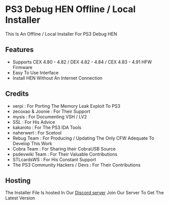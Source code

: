 # PS3 Debug HEN Offline / Local Installer

This Is An Offline / Local Installer For PS3 Debug HEN

## Features

- Supports CEX 4.80 - 4.82 / DEX 4.82 - 4.84 / CEX 4.83 - 4.91 HFW Firmware
- Easy To Use Interface
- Install HEN Without An Internet Connection

## Credits

- xerpi : For Porting The Memory Leak Exploit To PS3
- zecoxao & Joonie : For Their Support
- mysis : For Documenting VSH / LV2
- SSL : For His Advice
- kakaroto : For The PS3 IDA Tools
- naherwert : For Scetool
- Rebug Team : For Producing / Updating The Only CFW Adequate To Develop This Work
- Cobra Team : For Sharing their CobraUSB Source
- psdevwiki Team : For Their Valuable Contributions
- STLcardsWS : For His Constant Support
- The PS3 Community Hackers / Devs : For Their Contributions

## Hosting

The Installer File Is hosted In Our [Discord server](https://discord.gg/6zmUwpEaxH) Join Our Server To Get The Latest Version
